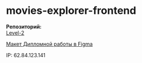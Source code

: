# movies-explorer-frontend

**Репозиторий:**
<br />
[Level-2](https://github.com/ElmiraZairbekova/movies-explorer-frontend/tree/level-2)

[Макет Дипломной работы в Figma](https://www.figma.com/file/cASM20ikAsPlTi2doec68Q/Diploma?node-id=704%3A907&t=g2NeZ4zUgeKadH74-0)

IP:
62.84.123.141